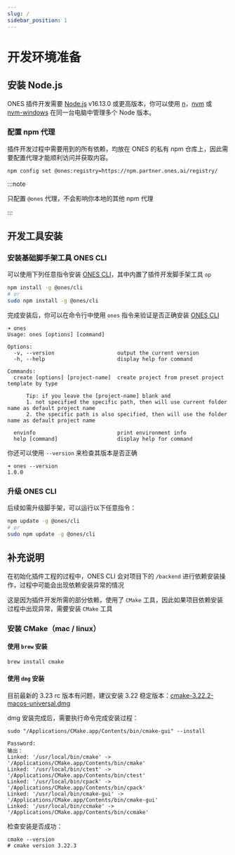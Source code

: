 ```yaml
---
slug: /
sidebar_position: 1
---
```


# 开发环境准备

## 安装 Node.js

ONES 插件开发需要 [Node.js](https://nodejs.org/zh-cn/) v16.13.0 或更高版本，你可以使用 [n](https://github.com/tj/n)，[nvm](https://github.com/creationix/nvm) 或 [nvm-windows](https://github.com/coreybutler/nvm-windows) 在同一台电脑中管理多个 Node 版本。

### 配置 npm 代理

插件开发过程中需要用到的所有依赖，均放在 ONES 的私有 npm 仓库上，因此需要配置代理才能顺利访问并获取内容。

```
npm config set @ones:registry=https://npm.partner.ones.ai/registry/
```

:::note

只配置 `@ones` 代理，不会影响你本地的其他 npm 代理

:::

## 开发工具安装

### 安装基础脚手架工具 ONES CLI

可以使用下列任意指令安装 [ONES CLI](../../api/cli/index.md)，其中内置了插件开发脚手架工具 `op`

```bash npm2yarn
npm install -g @ones/cli
# or
sudo npm install -g @ones/cli
```

完成安装后，你可以在命令行中使用 `ones` 指令来验证是否正确安装 [ONES CLI](../../api/cli/index.md)

```
➜ ones
Usage: ones [options] [command]

Options:
  -v, --version                    output the current version
  -h, --help                       display help for command

Commands:
  create [options] [project-name]  create project from preset project template by type

      Tip: if you leave the [project-name] blank and
      1. not specified the specific path, then will use current folder name as default project name
      2. the specific path is also specified, then will use the folder name as default project name

  envinfo                          print environment info
  help [command]                   display help for command

```

你还可以使用 `--version` 来检查其版本是否正确

```
➜ ones --version
1.0.0
```

### 升级 ONES CLI

后续如需升级脚手架，可以运行以下任意指令：

```bash
npm update -g @ones/cli
# or
sudo npm update -g @ones/cli
```

## 补充说明

在初始化插件工程的过程中，ONES CLI 会对项目下的 `/backend` 进行依赖安装操作，过程中可能会出现依赖安装异常的情况

这是因为插件开发所需的部分依赖，使用了 `CMake` 工具，因此如果项目依赖安装过程中出现异常，需要安装 `CMake` 工具

### 安装 CMake（mac / linux）

#### 使用 `brew` 安装

```bash
brew install cmake
```

#### 使用 `dmg` 安装

目前最新的 3.23 rc 版本有问题，建议安装 3.22 稳定版本：[cmake-3.22.2-macos-universal.dmg](https://github.com/Kitware/CMake/releases/download/v3.22.2/cmake-3.22.2-macos-universal.dmg)

dmg 安装完成后，需要执行命令完成安装过程：

```
sudo "/Applications/CMake.app/Contents/bin/cmake-gui" --install
```

```
Password:
输出：
Linked: '/usr/local/bin/cmake' -> '/Applications/CMake.app/Contents/bin/cmake'
Linked: '/usr/local/bin/ctest' -> '/Applications/CMake.app/Contents/bin/ctest'
Linked: '/usr/local/bin/cpack' -> '/Applications/CMake.app/Contents/bin/cpack'
Linked: '/usr/local/bin/cmake-gui' -> '/Applications/CMake.app/Contents/bin/cmake-gui'
Linked: '/usr/local/bin/ccmake' -> '/Applications/CMake.app/Contents/bin/ccmake'
```

检查安装是否成功：

```
cmake --version
# cmake version 3.22.3
```
